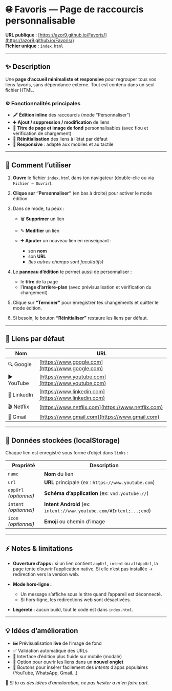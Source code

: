 # 🌐 Favoris — Page de raccourcis personnalisable

**URL publique :** [https://azor9.github.io/Favoris/](https://azor9.github.io/Favoris/) <br>
**Fichier unique :** `index.html`

---

## ✨ Description

Une **page d’accueil minimaliste et responsive** pour regrouper tous vos liens favoris, sans dépendance externe.
Tout est contenu dans un seul fichier HTML.

### ⚙️ Fonctionnalités principales

* 🖋️ **Édition inline** des raccourcis (mode “Personnaliser”)
* ➕ **Ajout / suppression / modification** de liens
* 🧭 **Titre de page et image de fond** personnalisables (avec flou et vérification de chargement)
* 🔄 **Réinitialisation** des liens à l’état par défaut
* 📱 **Responsive** : adapté aux mobiles et au tactile


---

## 🚀 Comment l’utiliser

1. **Ouvre** le fichier `index.html` dans ton navigateur (double-clic ou via `Fichier → Ouvrir`).
2. **Clique sur “Personnaliser”** (en bas à droite) pour activer le mode édition.
3. Dans ce mode, tu peux :

   * 🗑 **Supprimer** un lien
   * ✎ **Modifier** un lien
   * ➕ **Ajouter** un nouveau lien en renseignant :

     * son **nom**
     * son **URL**
     * *(les autres champs sont facultatifs)*
4. Le **panneau d’édition** te permet aussi de personnaliser :

   * le **titre** de la page
   * l’**image d’arrière-plan** (avec prévisualisation et vérification du chargement)
5. Clique sur **“Terminer”** pour enregistrer tes changements et quitter le mode édition.
6. Si besoin, le bouton **“Réinitialiser”** restaure les liens par défaut.


---

## 🧩 Liens par défaut

| Nom         | URL                                                  |
| ----------- | ---------------------------------------------------- |
| 🔍 Google   | [https://www.google.com](https://www.google.com)     |
| ▶️ YouTube  | [https://www.youtube.com](https://www.youtube.com)   |
| 💼 LinkedIn | [https://www.linkedin.com](https://www.linkedin.com) |
| 🎬 Netflix  | [https://www.netflix.com](https://www.netflix.com)   |
| 📧 Gmail    | [https://www.gmail.com](https://www.gmail.com)       |


---

## 💾 Données stockées (localStorage)

Chaque lien est enregistré sous forme d’objet dans `links` :

| Propriété                 | Description                                                         |
| ------------------------- | ------------------------------------------------------------------- |
| `name`                    | **Nom** du lien                                                     |
| `url`                     | **URL** principale (ex : `https://www.youtube.com`)                 |
| `appUrl` *(optionnel)*    | **Schéma d’application** (ex: `vnd.youtube://`)                     |
| `intent` *(optionnel)*    | **Intent Android** (ex: `intent://www.youtube.com/#Intent;...;end`) |
| `icon` *(optionnel)*      | **Emoji** ou chemin d’image                                         |


---

## ⚡ Notes & limitations

* **Ouverture d’apps :** si un lien contient `appUrl`, `intent` ou `altAppUrl`, la page tente d’ouvrir l’application native.
  Si elle n’est pas installée → redirection vers la version web.
* **Mode hors-ligne :**

  * Un message s’affiche sous le titre quand l’appareil est déconnecté.
  * Si hors-ligne, les redirections web sont désactivées.
* **Légèreté :** aucun build, tout le code est dans `index.html`.

---

## 💡 Idées d’amélioration

* 🖼️ Prévisualisation **live** de l’image de fond
* ✅ Validation automatique des URLs
* 📱 Interface d’édition plus fluide sur mobile (modale)
* 🔗 Option pour ouvrir les liens dans un **nouvel onglet**
* 🧩 Boutons pour insérer facilement des *intents* d’apps populaires (YouTube, WhatsApp, Gmail…)

💬 *Si tu as des idées d'amelioration, ne pas hesiter a m'en faire part.*